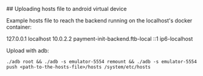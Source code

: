 ## Uploading hosts file to android virtual device

Example hosts file to reach the backend running on the localhost's docker container:

127.0.0.1       localhost
10.0.2.2        payment-init-backend.ftb-local
::1             ip6-localhost

Upload with adb:

    ./adb root && ./adb -s emulator-5554 remount && ./adb -s emulator-5554 push <path-to-the-hosts-file>/hosts /system/etc/hosts
